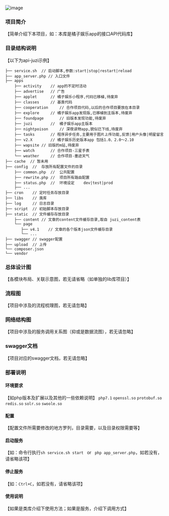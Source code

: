 ![image](http://cdn.happyjuzi.com/juzi-pc/pc1.6.2/img/new_logo.png)
### 项目简介
【简单介绍下本项目，如：本库是橘子娱乐app的接口API代码库】

### 目录结构说明
【以下为api-juzi示例】

```
├── service.sh  // 启动脚本,参数:start|stop|restart|reload
├── app_server.php // 入口文件
├── apps
    ├── activity    // app的不定时活动
    ├── advertise   // 广告
    ├── applet      // 橘子娱乐小程序,代码已移植,待废弃
    ├── classes     // 基类代码
    ├── cooperation     // 合作项目代码,以后的合作项目要放在本目录
    ├── explore     // 橘子娱乐app发现版,已移植到主版本,待废弃
    ├── foundpage       // 旧版本发现功能,待废弃
    ├── juzi        //  橘子娱乐app主版本
    ├── nightpoison     // 深夜读物app,貌似已下线,待废弃
    ├── tasks       // 程序异步任务,主要用于图片上传功能,反馈|用户头像|明星留言
    ├── v2.X        // 橘子娱乐历史版本app 包括1.0、2.0～2.10
    ├── wapsite // 旧版的m站,待废弃
    ├── watch       // 合作项目-三星手表
    └── weather     // 合作项目-墨迹天气
├── cache  // 暂未用
├── config  //  存放所有配置文件的目录
    ├── common.php  //  公共配置
    ├── rewrite.php //  项目所有路由配置
    ├── status.php  //  环境设定    dev|test|prod
    ├── ...
├── cron    // 定时任务存放目录
├── libs    // 类库
├── log     // 日志目录 
├── script  // 初始脚本存放目录
├── static  // 文件缓存存放目录
    ├── content // 文章的content文件缓存目录,取自 juzi_content表
    └── page
       ├── v4.1    // 文章的各个版本json文件缓存目录
       └── ...
├── swagger // swagger配置
├── upload  // 上传
└── composer.json
└── vendor  
```
### 总体设计图
【各模块布局、关联示意图，若无请省略（如单独的lib库项目）】

### 流程图
【项目中涉及的流程梳理图，若无请忽略】

### 网络结构图
【项目中涉及的服务调用关系图（抑或是数据流图），若无请忽略】

### swagger文档
【项目对应的swagger文档，若无请忽略】

### 部署说明

#### 环境要求
【如php版本及扩展以及其他的一些依赖说明】
`php7.1`
`openssl.so` `protobuf.so` `redis.so` `solr.so`     `swoole.so`

#### 配置
【配置文件所需要修改的地方罗列，目录需要，以及目录权限需要等】

#### 启动服务
【如：命令行执行`sh service.sh start ` or ` php app_server.php`，如若没有，请省略该项】
#### 停止服务
【如：`Ctrl+C`，如若没有，请省略该项】
#### 使用说明
【如果是类库介绍下使用方法；如果是服务，介绍下调用方式】
